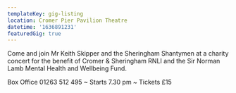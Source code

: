 ```yaml
---
templateKey: gig-listing
location: Cromer Pier Pavilion Theatre
datetime: '1636891231'
featuredGig: true
---
```

Come and join Mr Keith Skipper and the Sheringham Shantymen at a charity concert for the benefit of Cromer & Sheringham RNLI and the Sir Norman Lamb Mental Health and Wellbeing Fund.

Box Office 01263 512 495 \~ Starts 7.30 pm \~ Tickets £15